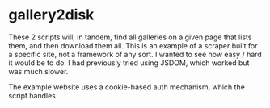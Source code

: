 gallery2disk
============

These 2 scripts will, in tandem, find all galleries on a given page that lists them,
and then download them all.  This is an example of a scraper built for a specific site, not a framework of any sort. 
I wanted to see how easy / hard it would be to do.  I had previously tried using JSDOM, which worked but was much slower.

The example website uses a cookie-based auth mechanism, which the script handles.
